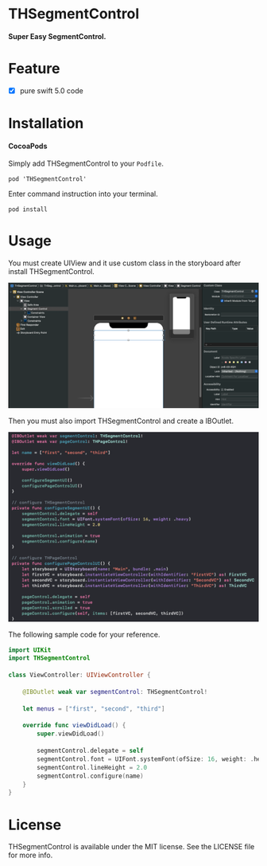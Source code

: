 # THSegmentControl
#### Super Easy SegmentControl.

# Feature
- [x] pure swift 5.0 code

# Installation

#### CocoaPods
Simply add THSegmentControl to your `Podfile`.

```
pod 'THSegmentControl'
```
Enter command instruction into your terminal.

```
pod install
```

# Usage

You must create UIView and it use custom class in the storyboard after install THSegmentControl.

![](./screenshot.png)

Then you must also import THSegmentControl and create a IBOutlet.

![](./screenshot1.png)

The following sample code for your reference.

```swift
import UIKit
import THSegmentControl

class ViewController: UIViewController {

    @IBOutlet weak var segmentControl: THSegmentControl!
    
    let menus = ["first", "second", "third"]
    
    override func viewDidLoad() {
        super.viewDidLoad()
        
        segmentControl.delegate = self
        segmentControl.font = UIFont.systemFont(ofSize: 16, weight: .heavy)
        segmentControl.lineHeight = 2.0
        segmentControl.configure(name)
    }
}
```

# License

THSegmentControl is available under the MIT license. See the LICENSE file for more info.

